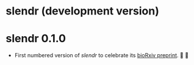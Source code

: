 # slendr (development version)

# slendr 0.1.0

* First numbered version of _slendr_ to celebrate its [bioRxiv preprint](https://www.biorxiv.org/content/10.1101/2022.03.20.485041v1). 🥳 🎉
